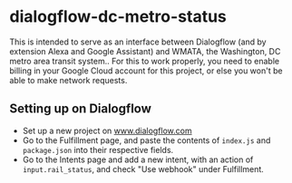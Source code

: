 # dialogflow-dc-metro-status

This is intended to serve as an interface between Dialogflow (and by extension Alexa and Google Assistant) and WMATA, the Washington, DC metro area transit system..
For this to work properly, you need to enable billing in your Google Cloud account for this project, or else you won't be able to make network requests.

## Setting up on Dialogflow

* Set up a new project on www.dialogflow.com
* Go to the Fulfillment page, and paste the contents of `index.js` and `package.json` into their respective fields.
* Go to the Intents page and add a new intent, with an action of `input.rail_status`, and check "Use webhook" under Fulfillment.
